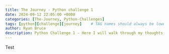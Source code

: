 ```yaml
---
title: The Journey - Python challenge 1
date: 2024-09-12 22:05:00 +0000
categories: [The-Journey, Python-Challenges]
tags: [python][challenge][journey]    # TAG names should always be lowercase
author: Ryan Bruce
description: Python Challenge 1 - Here I will walk through my thoughts when completing this challenge.
---
```

Test 
